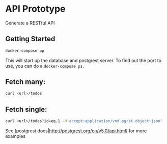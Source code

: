 # API Prototype

Generate a RESTful API

## Getting Started

```bash
docker-compose up
```

This will start up the database and postgrest server.  To find out the port to
use, you can do a `docker-compose ps`.  


## Fetch many:

```bash
curl <url>/todos
```

## Fetch single:

```bash
curl <url>/todos?id=eq.1 -H'accept:application/vnd.pgrst.object+json'
```

See [postgrest docs|http://postgrest.org/en/v5.0/api.html] for more examples
